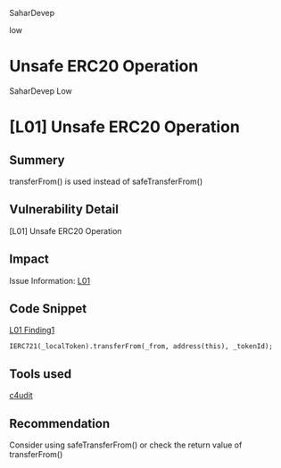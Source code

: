 SaharDevep

low

# Unsafe ERC20 Operation

SaharDevep
Low

# [L01] Unsafe ERC20 Operation

## Summery
transferFrom() is used instead of safeTransferFrom()

## Vulnerability Detail
[L01] Unsafe ERC20 Operation

## Impact
Issue Information: [L01](https://github.com/byterocket/c4-common-issues/blob/main/2-Low-Risk.md#l001---unsafe-erc20-operations)

## Code Snippet
[L01 Finding1](https://github.com/sherlock-audit/2023-01-optimism/blob/main/optimism/packages/contracts-bedrock/contracts/L1/L1ERC721Bridge.sol#L101)
```solidity
IERC721(_localToken).transferFrom(_from, address(this), _tokenId);
```

## Tools used
[c4udit](https://github.com/byterocket/c4udit)

## Recommendation
Consider using safeTransferFrom() or check the return value of transferFrom()
